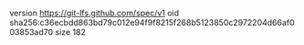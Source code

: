 version https://git-lfs.github.com/spec/v1
oid sha256:c36ecbdd863bd79c012e94f9f8215f268b5123850c2972204d66af003853ad70
size 182
